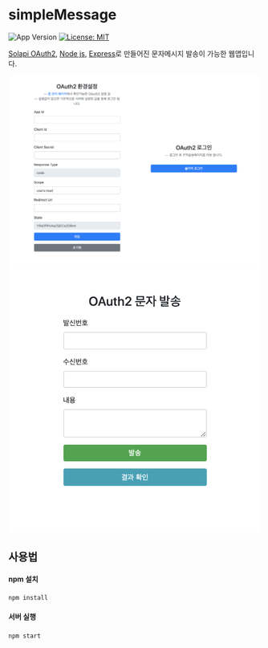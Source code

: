 # simpleMessage

![App Version](https://img.shields.io/badge/simpleMessage-1.0.0-blue.svg)
[![License: MIT](https://img.shields.io/badge/License-MIT-green.svg)](https://opensource.org/licenses/MIT)

[Solapi OAuth2](https://docs.solapi.com/authentication/oauth2), [Node js](https://nodejs.org/ko/), [Express](https://expressjs.com/ko/)로 만들어진 문자메시지 발송이 가능한 웹앱입니다.

![앱 첫 화면](./screenshots/앱_첫_화면.png)
![앱 발송 화면](./screenshots/앱_발송_화면.png)

## 사용법

#### npm 설치
`npm install`

#### 서버 실행
`npm start`
